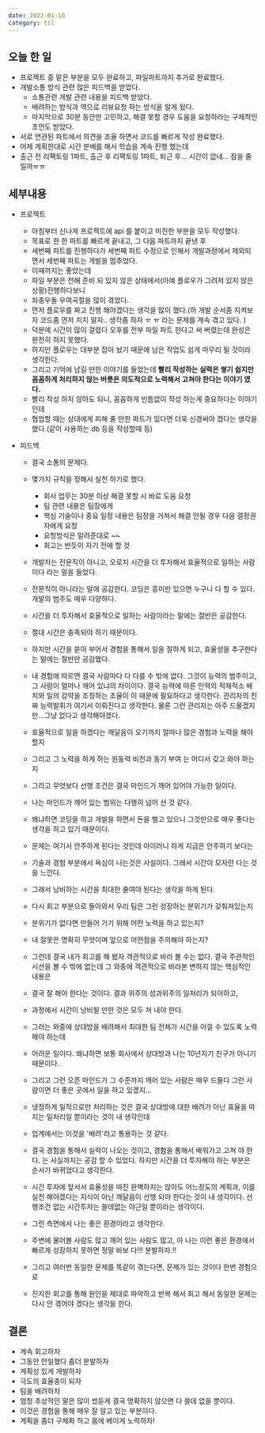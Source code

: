 ```yaml
---
date: 2022-01-10
category: til
---
```


## 오늘 한 일

- 프로젝트 중 맡은 부분을 모두 완료하고, 파일파트까지 추가로 완료했다.
- 개발소통 방식 관련 많은 피드백을 받았다.
  - 소통관련 개발 관련 내용을 피드백 받았다.
  - 배려하는 방식과 역으로 리뷰요청 하는 방식을 알게 됬다.
  - 마지막으로 30분 동안만 고민하고, 해결 못할 경우 도움을 요청하라는 구체적인 조언도 받았다.
- 서로 연관된 파트에서 의견을 조율 하면서 코드를 빠르게 작성 완료했다.
- 어제 게획한대로 시간 분배를 해서 학습을 계속 진행 했는데
- 출근 전 리팩토링 1파트, 출근 후 리팩토링 1파트, 퇴근 후... 시간이 없네... 잠을 줄일까ㅠㅠ

## 세부내용

- 프로젝트
  - 아침부터 신나게 프로젝트에 api 를 붙이고 미진한 부분을 모두 작성했다.
  - 목표로 한 한 파트를 빠르게 끝내고, 그 다음 파트까지 끝낸 후
  - 세번째 파트를 진행하다가 세번째 파트 수정으로 인해서 개발과정에서 제외되면서 세번째 파트는 개발을 멈추었다.
  - 이때까지는 좋았는데
  - 파일 부분은 전해 준비 되 있지 않은 상태에서(아예 플로우가 그려져 있지 않은 상황)진행하다보니
  - 좌충우돌 우여곡절을 많이 겪었다.
  - 먼저 플로우를 짜고 진행 해야겠다는 생각을 많이 했다.(하 개발 순서좀 지켜보자 코드좀 먼저 치지 말자.. 생각좀 하자 ㅠ ㅠ 라는 문제를 계속 겪고 있다. )
  - 덕분에 시간이 많이 걸렸다 오후를 전부 파일 파트 한다고 써 버렸는데 완성은 완전히 하지 못했다.
  - 하지만 플로우는 대부분 잡아 놨기 때문에 남은 작업도 쉽게 마무리 될 것이라 생각한다.
  - 그리고 기억에 남길 만한 이야기를 들었는데 **빨리 작성하는 실력은 쌓기 쉽지만 꼼꼼하게 처리하지 않는 버릇은 의도적으로 노력해서 고쳐야 한다는 이야기 였다.**
  - 빨리 작성 하지 않아도 되니, 꼼꼼하게 빈틈없이 작성 하는게 중요하다는 이야기인데
  - 협업할 때는 상대에게 피해 줄 만한 파트가 있다면 더욱 신경써야 겠다는 생각을 했다.(같이 사용하는 db 등을 작성할때 등)
- 피드백

  - 결국 소통의 문제다.
  - 몇가지 규칙을 정해서 실천 하기로 했다.
    - 회사 업무는 30분 이상 해결 못할 시 바로 도움 요청
    - 팀 관련 내용은 팀장에게
    - 핵심 기술이나 중요 일정 내용은 팀장을 거쳐서 해결 안될 경우 다음 결정권자에게 요청
    - 요청방식은 알려준대로 ~~
    - 회고는 반듯이 자기 전에 할 것
  - 개발자는 전문직이 아니고, 오로지 시간을 더 투자해서 효율적으로 일하는 사람이다 라는 말을 들었다.
  - 전문직이 아니라는 말에 공감한다. 코딩은 흥미만 있으면 누구나 다 할 수 있다. 개발의 범주도 매우 다양하다.
  - 시간을 더 투자해서 효율적으로 일하는 사람이라는 말에는 절반은 공감한다.
  - 절대 시간은 충족되야 하기 때문이다.
  - 하지만 시간을 쏟아 부어서 경험을 통해서 일을 잘하게 되고, 효율성을 추구한다는 말에는 절반만 공감했다.
  - 내 경험에 따르면 결국 사람마다 다 다를 수 밖에 없다. 그것이 능력의 범주이고, 그 사람이 얼마나 깨어 있냐의 차이이다. 결국 능력에 따른 인력의 적재적소 배치와 일의 강약을 조정하는 조율이 이 때문에 필요하다고 생각한다. 관리자의 진짜 능력발휘가 여기서 이뤄진다고 생각한다. 물론 그런 관리자는 아주 드물겠지만...그냥 없다고 생각해야겠다.
  - 효율적으로 일을 하겠다는 깨달음이 오기까지 얼마나 많은 경험과 노력을 해야 할지
  - 그리고 그 노력을 하게 하는 원동력 비전과 동기 부여 는 어디서 갖고 와야 하는지
  - 그리고 무엇보다 선행 조건은 결국 마인드가 깨어 있어야 가능한 일이다.
  - 나는 마인드가 깨어 있는 범위는 다행히 넘어 선 것 같다.
  - 왜냐하면 코딩을 하고 개발을 하면서 돈을 벌고 있으니 그것만으로 매우 좋다는 생각을 하고 있기 때문이다.
  - 문제는 여기서 안주하게 된다는 것인데 아이러니 하게 지금은 안주하기 보다는
  - 기술과 경험 부분에서 욕심이 나는것은 사실이다. 그래서 시간이 모자란 다는 것을 느낀다.
  - 그래서 낭비하는 시간을 최대한 줄여야 된다는 생각을 하게 된다.

  - 다시 회고 부분으로 돌아와서 우리 팀은 그런 성장하는 분위기가 갖춰져있는지
  - 분위기가 없다면 만들어 가기 위해 어떤 노력을 하고 있는지?
  - 내 잘못은 명확히 무엇이며 앞으로 어떤점을 주의해야 하는지?
  - 그런데 결국 내가 회고를 해 봤자 객관적으로 바라 볼 수는 없다. 결국 주관적인 시선을 볼 수 밖에 없는데 그 와중에 객관적으로 바라본 변하지 않는 핵심적인 내용은
  - 결국 잘 해야 한다는 것이다. 결과 위주의 성과위주의 일처리가 되야하고,
  - 과정에서 시간이 낭비될 만한 것은 모두 쳐 내야 한다.
  - 그러는 와중에 상대방을 배려해서 최대한 팀 전체가 시간을 아낄 수 있도록 노력해야 하는데
  - 어려운 일이다. 왜냐하면 보통 회사에서 상대방과 나는 10년지기 친구가 아니기 때문이다.
  - 그리고 그런 오픈 마인드가 그 수준까지 깨어 있는 사람은 매우 드물다 그런 사람이면 더 좋은 곳에서 일을 하고 있겠지...
  - 냉정하게 일적으로만 처리하는 것은 결국 상대방에 대한 배려가 아닌 효율을 따지는 일처리일 뿐이라는 것이 내 생각인데
  - 업계에서는 이것을 '배려'라고 통용하는 것 같다.
  - 결국 경험을 통해서 실력이 나오는 것이고, 경험을 통해서 배워가고 고쳐 야 한다. 는 사실까지는 공감 할 수 있었다. 하지만 시간을 더 투자해야 하는 부분은 순서가 바뀌었다고 생각한다.
  - 시간 투자에 앞서서 효율성을 따진 완벽하지는 않아도 어느정도의 계획과, 이를 실천 해야겠다는 지식이 아닌 깨달음이 선행 되야 한다는 것이 내 생각이다. 선행조건 없는 시간투자는 쓸데없는 야근일 뿐이라는 생각이다.
  - 그런 측면에서 나는 좋은 환경이라고 생각한다.
  - 주변에 물어볼 사람도 많고 깨어 있는 사람도 많고, 아 나는 이런 좋은 환경에서 빠르게 성장하지 못하면 정말 바보 다!!! 분발하자.!!
  - 그리고 여러번 동일한 문제를 똑같이 겪는다면, 문제가 있는 것이다 한번 경험으로
  - 진지한 회고를 통해 원인을 제대로 파악하고 반복 해서 회고 해서 동일한 문제는 다시 안 겪어야 겠다는 생각을 한다.

## 결론

- 계속 회고하자
- 그동안 안일했다 좀더 분발하자
- 계획성 있게 개발하자
- 극도의 효율충이 되자
- 팀을 배려하자
- 엄청 추상적인 말은 많이 썼듣게 결국 명확하지 않으면 다 쓸데 없을 뿐이다.
- 이것은 경험을 통해 매우 잘 알고 있는 부분이다.
- 계획을 좀더 구체화 하고 몸에 베이게 노력하자!
